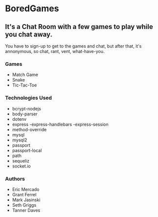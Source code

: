 # BoredGames 

## It's a Chat Room with a few games to play while you chat away. 
You have to sign-up to get to the games and chat, but after that, it's annonymous, so chat, rant, vent, what-have-you. 

### Games
- Match Game
- Snake
- Tic-Tac-Toe

### Technologies Used

- bcrypt-nodejs
- body-parser
- dotenv
- express
 -express-handlebars
 -express-session
- method-override
- mysql
- mysql2
- passport
- passport-local
- path
- sequeliz
- socket.io

### Authors
- Eric Mercado
- Grant Ferrel
- Mark Jasinski
- Seth Griggs
- Tanner Daves

